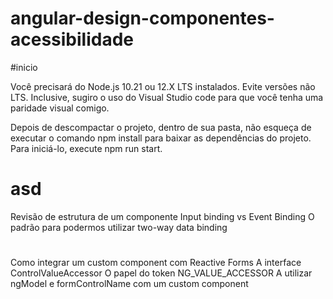 # angular-design-componentes-acessibilidade

#inicio

Você precisará do Node.js 10.21 ou 12.X LTS instalados. Evite versões não LTS. Inclusive, sugiro o uso do Visual Studio code para que você tenha uma paridade visual comigo.

Depois de descompactar o projeto, dentro de sua pasta, não esqueça de executar o comando npm install para baixar as dependências do projeto. Para iniciá-lo, execute npm run start.

# asd

Revisão de estrutura de um componente
Input binding vs Event Binding
O padrão para podermos utilizar two-way data binding

#

Como integrar um custom component com Reactive Forms
A interface ControlValueAccessor
O papel do token NG_VALUE_ACCESSOR
A utilizar ngModel e formControlName com um custom component
